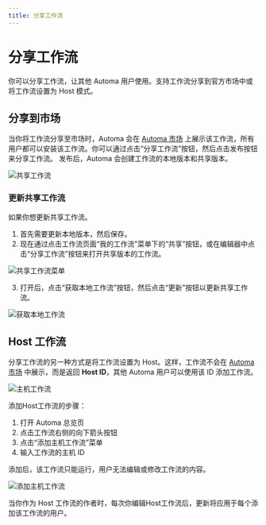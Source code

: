 ```yaml
---
title: 分享工作流
---
```


# 分享工作流
你可以分享工作流，让其他 Automa 用户使用。支持工作流分享到官方市场中或将工作流设置为 Host 模式。

## 分享到市场

当你将工作流分享至市场时，Automa 会在 [Automa 市场](https://extension.automa.site/marketplace) 上展示该工作流，所有用户都可以安装该工作流。你可以通过点击“分享工作流”按钮，然后点击发布按钮来分享工作流。
发布后，Automa 会创建工作流的本地版本和共享版本。

![共享工作流](https://s3.ap-southeast-1.amazonaws.com/automa-pub/i/2024/12/02/12ev72-18.png)

### 更新共享工作流

如果你想更新共享工作流。
1. 首先需要更新本地版本，然后保存。
2. 现在通过点击工作流页面“我的工作流”菜单下的“共享”按钮，或在编辑器中点击“分享工作流”按钮来打开共享版本的工作流。

![共享工作流菜单](https://s3.ap-southeast-1.amazonaws.com/automa-pub/i/2024/12/02/12ev71-km.png)

3. 打开后，点击“获取本地工作流”按钮，然后点击“更新”按钮以更新共享工作流。

![获取本地工作流](https://s3.ap-southeast-1.amazonaws.com/automa-pub/i/2024/12/02/12ev72-zq.png)

## Host 工作流
分享工作流的另一种方式是将工作流设置为 Host。这样，工作流不会在 [Automa 市场](https://extension.automa.site/marketplace) 中展示，而是返回 **Host ID**，其他 Automa 用户可以使用该 ID 添加工作流。

![主机工作流](https://s3.ap-southeast-1.amazonaws.com/automa-pub/i/2024/12/02/12ev72-ao.png)

添加Host工作流的步骤：
1. 打开 Automa 总览页
2. 点击工作流右侧的向下箭头按钮
3. 点击“添加主机工作流”菜单
4. 输入工作流的主机 ID

添加后，该工作流只能运行，用户无法编辑或修改工作流的内容。

![添加主机工作流](https://s3.ap-southeast-1.amazonaws.com/automa-pub/i/2024/12/02/12ev72-cl.png)

当你作为 Host 工作流的作者时，每次你编辑Host工作流后，更新将应用于每个添加该工作流的用户。
